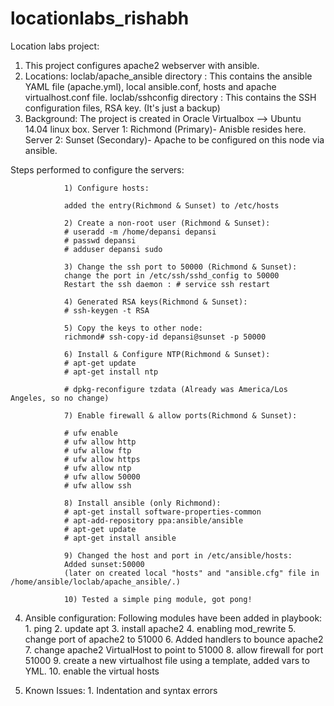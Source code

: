 # locationlabs_rishabh
Location labs project:

1. This project configures apache2 webserver with ansible.
2. Locations:
   loclab/apache_ansible directory : This contains the ansible YAML file (apache.yml), local ansible.conf, hosts and apache virtualhost.conf file.
   loclab/sshconfig directory : This contains the SSH configuration files, RSA key. (It's just a backup)
3. Background:
   The project is created in Oracle Virtualbox --> Ubuntu 14.04 linux box.
  Server 1: Richmond (Primary)- Anisble resides here.
  Server 2: Sunset (Secondary)- Apache to be configured on this node via ansible.

  Steps performed to configure the servers:
  
                1) Configure hosts:
                
                added the entry(Richmond & Sunset) to /etc/hosts 
                
                2) Create a non-root user (Richmond & Sunset):
                # useradd -m /home/depansi depansi
                # passwd depansi
                # adduser depansi sudo
                
                3) Change the ssh port to 50000 (Richmond & Sunset):
                change the port in /etc/ssh/sshd_config to 50000
                Restart the ssh daemon : # service ssh restart
                
                4) Generated RSA keys(Richmond & Sunset):
                # ssh-keygen -t RSA
                
                5) Copy the keys to other node:
                richmond# ssh-copy-id depansi@sunset -p 50000
                
                6) Install & Configure NTP(Richmond & Sunset):
                # apt-get update
                # apt-get install ntp
                 
                # dpkg-reconfigure tzdata (Already was America/Los Angeles, so no change)
                 
                7) Enable firewall & allow ports(Richmond & Sunset):
                
                # ufw enable
                # ufw allow http
                # ufw allow ftp
                # ufw allow https
                # ufw allow ntp
                # ufw allow 50000
                # ufw allow ssh
                
                8) Install ansible (only Richmond):
                # apt-get install software-properties-common
                # apt-add-repository ppa:ansible/ansible
                # apt-get update
                # apt-get install ansible
                
                9) Changed the host and port in /etc/ansible/hosts:
                Added sunset:50000
                (later on created local "hosts" and "ansible.cfg" file in /home/ansible/loclab/apache_ansible/.)
                
                10) Tested a simple ping module, got pong!
                
  4. Ansible configuration:
              Following modules have been added in playbook:
                  1. ping
                  2. update apt
                  3. install apache2
                  4. enabling mod_rewrite
                  5. change port of apache2 to 51000
                  6. Added handlers to bounce apache2
                  7. change apache2 VirtualHost to point to 51000
                  8. allow firewall for port 51000
                  9. create a new virtualhost file using a template, added vars to YML.
                  10. enable the virtual hosts

  5. Known Issues:
                  1. Indentation and syntax errors 
                  
                
                
                
                
  
  
  
